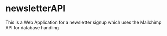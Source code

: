 # newsletterAPI
This is a Web Application for a newsletter signup which uses the Mailchimp API for database handling
